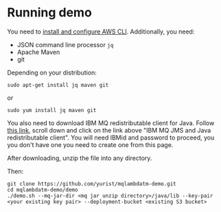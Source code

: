# Running demo

You need to [install and configure AWS CLI](http://docs.aws.amazon.com/cli/latest/userguide/installing.html). Additionally, you need:

- JSON command line processor `jq`
- Apache Maven
- git

Depending on your distribution: 

    sudo apt-get install jq maven git

or

    sudo yum install jq maven git

You also need to download IBM MQ redistributable client for Java. Follow [this link](https://www-945.ibm.com/support/fixcentral/swg/selectFixes?parent=ibm~WebSphere&product=ibm/WebSphere/WebSphere+MQ&release=9.0.1&platform=Linux+64-bit,x86_64&function=all), scroll down and click on the link above "IBM MQ JMS and Java redistributable client". You will need IBMid and password to proceed, you you don't have one you need to create one from this page.

After downloading, unzip the file into any directory.

Then:

    git clone https://github.com/yurist/mqlambdatm-demo.git
    cd mqlambdatm-demo/demo
    ./demo.sh --mq-jar-dir <mq jar unzip directory>/java/lib --key-pair <your existing key pair> --deployment-bucket <existing S3 bucket>
    

    
   


